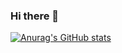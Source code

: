 ### Hi there 👋

[![Anurag's GitHub stats](https://github-readme-stats.vercel.app/api?username=wicked-knife&theme=radical)](https://github.com/anuraghazra/github-readme-stats)
